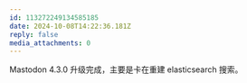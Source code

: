 ```yaml
---
id: 113272249134585185
date: 2024-10-08T14:22:36.181Z
reply: false
media_attachments: 0
---
```


Mastodon 4.3.0 升级完成，主要是卡在重建 elasticsearch 搜索。

